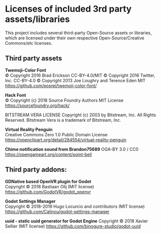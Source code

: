 # Licenses of included 3rd party assets/libraries

This project includes several third-party Open-Source assets or libraries, 
which are licensed under their own respective Open-Source/Creative Commons/etc 
licenses.

## Third party assets

**Twemoji-Color Font**  
© Copyright 2016 Brad Erickson CC-BY-4.0/MIT
© Copyright 2016 Twitter, Inc. CC-BY-4.0
© Copyright 2013 Joe Loughry and Terence Eden MIT
https://github.com/eosrei/twemoji-color-font/

**Hack Font**  
© Copyright (c) 2018 Source Foundry Authors
MIT License
https://sourcefoundry.org/hack/

BITSTREAM VERA LICENSE
Copyright (c) 2003 by Bitstream, Inc. All Rights Reserved. Bitstream Vera is a trademark of Bitstream, Inc.

**Virtual Reality Penguin**  
Creative Commons Zero 1.0 Public Domain License  
https://openclipart.org/detail/284554/virtual-reality-penguin

**Chime notification sound from Brandon75689**
OGA-BY 3.0 / CC0
https://opengameart.org/content/point-bell

## Third party addons:

**GDNative based OpenVR plugin for Godot**  
Copyright © 2018 Bastiaan Olij (MIT license)  
https://github.com/GodotVR/godot_openvr

**Godot Settings Manager**  
Copyright © 2018-2019 Hugo Locurcio and contributors (MIT license)  
https://github.com/Calinou/godot-settings-manager

**uuid - static uuid generator for Godot Engine**
Copyright © 2018 Xavier Sellier (MIT license)
https://github.com/binogure-studio/godot-uuid
